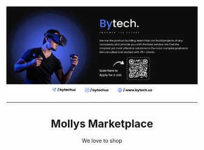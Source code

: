 <img src="https://raw.githubusercontent.com/Bytech-Uzbekistan/.github/main/profile/section.png"/>
<hr/>
<h1 align="center">Mollys Marketplace</h1>
<p align="center">We love to shop</p>
